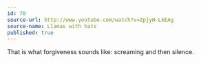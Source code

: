 ```yaml
---
id: 70
source-url: http://www.youtube.com/watch?v=ZpjyH-LkEAg
source-name: Llamas with hats
published: true
---
```

 That is what forgiveness sounds like: screaming and then silence.
